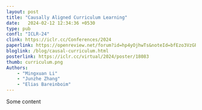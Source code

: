```yaml
---
layout: post
title: "Causally Aligned Curriculum Learning"
date:   2024-02-12 12:34:36 +0530
type: pub
confl: "ICLR-24"
clink: https://iclr.cc/Conferences/2024
paperlink: https://openreview.net/forum?id=hp4yOjhwTs&noteId=bfEzo3VzGP
bloglink: /blog/causal-curriculum.html
posterlink: https://iclr.cc/virtual/2024/poster/18083
thumb: curriculum.png
Authors:
    - "Mingxuan Li"
    - "Junzhe Zhang"
    - "Elias Bareinboim"
---
```


Some content
